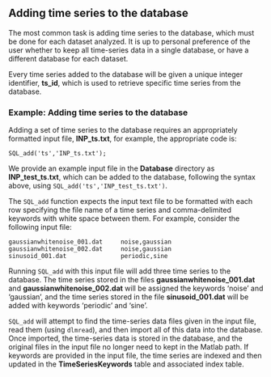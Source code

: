 ## Adding time series to the database
<!--{#sec:addingTimeSeries}-->

The most common task is adding time series to the database, which must be done for each dataset analyzed. It is up to personal preference of the user whether to keep all time-series data in a single database, or have a different database for each dataset.

Every time series added to the database will be given a unique integer identifier, **ts\_id**, which is used to retrieve specific time series from the database.

### Example: Adding time series to the database
Adding a set of time series to the database requires an appropriately formatted input file, **INP_ts.txt**, for example, the appropriate code is:

    SQL_add('ts','INP_ts.txt');

We provide an example input file in the **Database** directory as **INP_test_ts.txt**, which can be added to the database, following the syntax above, using `SQL_add('ts','INP_test_ts.txt')`.

The `SQL_add` function expects the input text file to be formatted with each row specifying the file name of a time series and comma-delimited keywords with white space between them.
For example, consider the following input file:

    gaussianwhitenoise_001.dat     noise,gaussian
    gaussianwhitenoise_002.dat     noise,gaussian
    sinusoid_001.dat               periodic,sine
    
Running `SQL_add` with this input file will add three time series to the database. The time series stored in the files **gaussianwhitenoise_001.dat** and **gaussianwhitenoise_002.dat** will be assigned the keywords ‘noise’ and ‘gaussian’, and the time series stored in the file **sinusoid_001.dat** will be added with keywords ‘periodic’ and ‘sine’.

`SQL_add` will attempt to find the time-series data files given in the input file, read them (using `dlmread`), and then import all of this data into the database.
Once imported, the time-series data is stored in the database, and the original files in the input file no longer need to kept in the Matlab path.
If keywords are provided in the input file, the time series are indexed and then updated in the **TimeSeriesKeywords** table and associated index table.